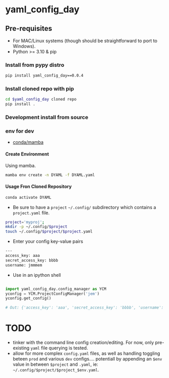 # yaml_config_day


## Pre-requisites
* For MAC/Linux systems (though should be straightforward to port to Windows).
*  Python >= 3.10 & pip

### Install from pypy distro

```bash
pip install yaml_config_day==0.0.4
```

### Install cloned repo with pip

```bash
cd $yaml_config_day cloned repo
pip install .
```

### Development install from source

###  env for dev
* [conda/mamba](https://anaconda.org/conda-forge/mamba)

#### Create Environment

Using mamba.

```bash
mamba env create -n DYAML -f DYAML.yaml
```


#### Usage Fron Cloned Repository

```bash
conda activate DYAML
```

* Be sure to have a `project` `~/.config/` subdirectory which contains a `project.yaml` file.

```bash
project='myproj';
mkdir -p ~/.config/$project
touch ~/.config/$project/$project.yaml
```

* Enter your config key-value pairs
```bash
---
access_key: aaa
secret_access_key: bbbb
username: jmmmem
```

* Use in an ipython shell
```python

import yaml_config_day.config_manager as YCM
yconfig = YCM.ProjectConfigManager('jem')
yconfig.get_config()

# Out: {'access_key': 'aaa', 'secret_access_key': 'bbbb', 'username': 'jmmmem'}
```


# TODO
* tinker with the command line config creation/editing. For now, only pre-existing `yaml` file querying is tested.
* allow for more complex `config.yaml` files, as well as handling toggling beteen `prod` and various `dev` configs.... potentiall by appending an `$env` value in between `$project` and `.yaml`, ie: `~/.config/$project/$project_$env.yaml`.
